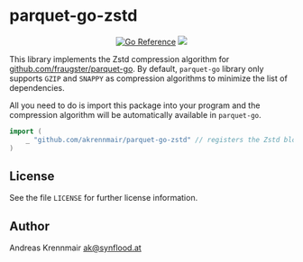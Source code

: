 # parquet-go-zstd

<p align="center">
<a href="https://pkg.go.dev/github.com/akrennmair/parquet-go-zstd"><img src="https://pkg.go.dev/badge/github.com/akrennmair/parquet-go-zstd.svg" alt="Go Reference"></a>
<a href="https://github.com/akrennmair/parquet-go-zstd/blob/main/LICENSE"><img src="https://img.shields.io/badge/license-Apache%202-blue"></a>
</p>

This library implements the Zstd compression algorithm for [github.com/fraugster/parquet-go](github.com/fraugster/parquet-go). By default,
`parquet-go` library only supports `GZIP` and `SNAPPY` as compression algorithms to minimize the list
of dependencies.

All you need to do is import this package into your program and the compression
algorithm will be automatically available in `parquet-go`.

```go
import (
    _ "github.com/akrennmair/parquet-go-zstd" // registers the Zstd block compressor with parquet-go
)
```

## License

See the file `LICENSE` for further license information.

## Author

Andreas Krennmair <ak@synflood.at>
